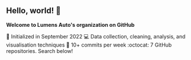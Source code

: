 ## Hello, world! 👋

**Welcome to Lumens Auto's organization on GitHub**

🌈 Initialized in September 2022
💻 Data collection, cleaning, analysis, and visualisation techniques
🏢 10+ commits per week
:octocat: 7 GitHub repositories. Search below!
